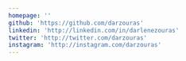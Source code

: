 ```yaml
---
homepage: ''
github: 'https://github.com/darzouras'
linkedin: 'http://linkedin.com/in/darlenezouras'
twitter: 'http://twitter.com/darzouras'
instagram: 'http://instagram.com/darzouras'
---
```


